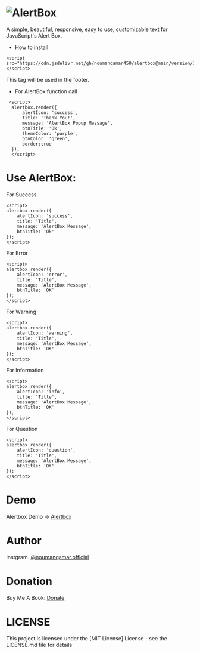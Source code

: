 
# ![AlertBox](https://github.com/simple-alertbox/alertbox/blob/main/alert.png)
A simple, beautiful, responsive, easy to use, customizable text for JavaScript's Alert Box.
* How to install

```
<script src="https://cdn.jsdelivr.net/gh/noumanqamar450/alertbox@main/version/1.0.2/alertbox.min.js"></script>
```
This tag will be used in the footer.

* For AlertBox function call

```
 <script>
  alertbox.render({
      alertIcon: 'success',
      title: 'Thank You!',
      message: 'AlertBox Popup Message',
      btnTitle: 'Ok',
      themeColor: 'purple',
      btnColor: 'green',
      border:true
  });
  </script>
```
# Use AlertBox:
For Success
  ```
  <script>
  alertbox.render({
      alertIcon: 'success',
      title: 'Title',
      message: 'AlertBox Message',
      btnTitle: 'Ok'
  });
  </script>
  ```
  For Error
  ```
  <script>
  alertbox.render({
      alertIcon: 'error',
      title: 'Title',
      message: 'AlertBox Message',
      btnTitle: 'OK'
  });
  </script>
  ```
  For Warning
  ```
  <script>
  alertbox.render({
      alertIcon: 'warning',
      title: 'Title',
      message: 'AlertBox Message',
      btnTitle: 'OK'
  });
  </script>
  ```
  For Information
  ```
  <script>
  alertbox.render({
      alertIcon: 'info',
      title: 'Title',
      message: 'AlertBox Message',
      btnTitle: 'OK'
  });
  </script>
  ```
  For Question
  ```
  <script>
  alertbox.render({
      alertIcon: 'question',
      title: 'Title',
      message: 'AlertBox Message',
      btnTitle: 'OK'
  });
  </script>
  ```
 
 # Demo
 Alertbox Demo -> [Alertbox](https://alertbox.js.org)
 
 # Author
 Instgram. [@noumanqamar.official](https://www.instagram.com/noumanqamar.official/)
 
 # Donation
 Buy Me A Book: [Donate](https://www.buymeacoffee.com/antech)
 
 # LICENSE
 This project is licensed under the [MIT License] License - see the LICENSE.md file for details
